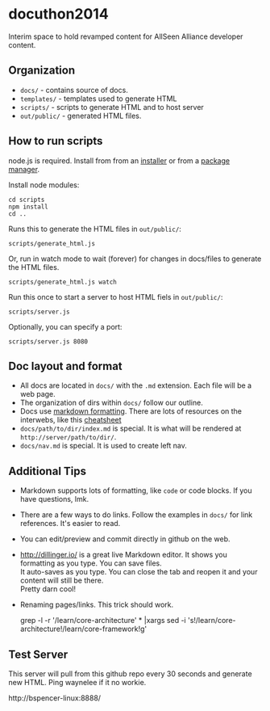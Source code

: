 docuthon2014
============

Interim space to hold revamped content for AllSeen Alliance developer content.

Organization
------------

* `docs/` - contains source of docs.
* `templates/` - templates used to generate HTML
* `scripts/` - scripts to generate HTML and to host server
* `out/public/` - generated HTML files.

How to run scripts
------------------

node.js is required.  Install from from an [installer][] or from a [package manager][].

[installer]: http://nodejs.org/download/
[package manager]: https://github.com/joyent/node/wiki/Installing-Node.js-via-package-manager

Install node modules:

    cd scripts
    npm install
    cd ..

Runs this to generate the HTML files in `out/public/`:

    scripts/generate_html.js

Or, run in watch mode to wait (forever) for changes in docs/files to generate the HTML files.

    scripts/generate_html.js watch
    
Run this once to start a server to host HTML fiels in `out/public/`:

    scripts/server.js
    
Optionally, you can specify a port:

    scripts/server.js 8080

Doc layout and format
---------------------

* All docs are located in `docs/` with the `.md` extension.  Each file will be a web page.  
* The organization of dirs within `docs/` follow our outline.
* Docs use [markdown formatting][].  There are lots of resources on the interwebs, like this [cheatsheet][]
* `docs/path/to/dir/index.md` is special.  It is what will be rendered at `http://server/path/to/dir/`.
* `docs/nav.md` is special. It is used to create left nav.

[markdown formatting]: http://daringfireball.net/projects/markdown/
[cheatsheet]: https://github.com/adam-p/markdown-here/wiki/Markdown-Cheatsheet

Additional Tips
---------------

* Markdown supports lots of formatting, like `code` or code blocks.  If you have questions, lmk.
* There are a few ways to do links. Follow the examples in `docs/` for link references.  It's easier to read.
* You can edit/preview and commit directly in github on the web.
* http://dillinger.io/ is a great live Markdown editor.  It shows you formatting as you type.  You can save files.  
  It auto-saves as you type.  You can close the tab and reopen it and your content will still be there.  
  Pretty darn cool!
* Renaming pages/links.  This trick should work.

    grep -l -r '/learn/core-architecture' * |xargs sed -i 's!/learn/core-architecture!/learn/core-framework!g'

Test Server
-----------

This server will pull from this github repo every 30 seconds and generate new HTML.  Ping waynelee if it no workie.

http://bspencer-linux:8888/
